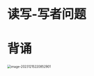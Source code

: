 # 读写-写者问题



# 背诵

<img src="https://cvp.oss-cn-shanghai.aliyuncs.com/picgo/202312152208586.png" alt="image-20231215220852901" style="zoom:50%;" />

